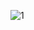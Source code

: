 ![1](https://github.com/21AbhishekKS/SpendWiz/assets/138370050/dcf9f51b-4000-4d3a-8b8c-de404ea0c9be)
